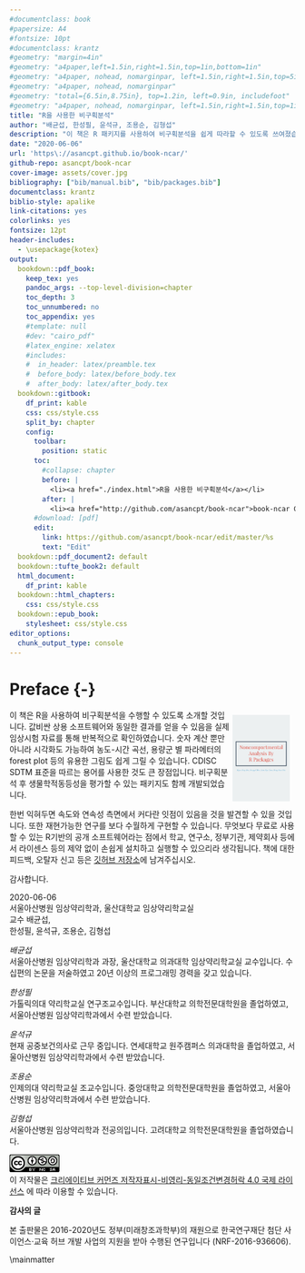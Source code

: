 ```yaml
---
#documentclass: book
#papersize: A4
#fontsize: 10pt
#documentclass: krantz
#geometry: "margin=4in"               
#geometry: "a4paper,left=1.5in,right=1.5in,top=1in,bottom=1in"
#geometry: "a4paper, nohead, nomarginpar, left=1.5in,right=1.5in,top=5in,bottom=3in,foot=1in"
#geometry: "a4paper, nohead, nomarginpar"
#geometry: "total={6.5in,8.75in}, top=1.2in, left=0.9in, includefoot"
#geometry: "a4paper, nohead, nomarginpar, left=1.5in,right=1.5in,top=1in,bottom=1in, includeheadfoot"
title: "R을 사용한 비구획분석"
author: "배균섭, 한성필, 윤석규, 조용순, 김형섭"
description: "이 책은 R 패키지를 사용하여 비구획분석을 쉽게 따라할 수 있도록 쓰여졌습니다.  값비싼 상용소프트웨어와 동일한 결과를 얻으면서, 한번 익혀두면 속도와 연속성 측면에서 잇점이 많은 것을 발견할 수 있을 것입니다.  무엇보다 무료로 사용할 수 있는 R기반의 공개 소프트웨어라는 점에서 많은 연구자 혹은 기관에서 손쉽게 설치하고 실행할 수 있으리라 생각됩니다."
date: "2020-06-06"
url: 'https\://asancpt.github.io/book-ncar/'
github-repo: asancpt/book-ncar
cover-image: assets/cover.jpg
bibliography: ["bib/manual.bib", "bib/packages.bib"]
documentclass: krantz
biblio-style: apalike
link-citations: yes
colorlinks: yes
fontsize: 12pt
header-includes:
  - \usepackage{kotex}
output:
  bookdown::pdf_book: 
    keep_tex: yes
    pandoc_args: --top-level-division=chapter
    toc_depth: 3
    toc_unnumbered: no
    toc_appendix: yes
    #template: null
    #dev: "cairo_pdf"
    #latex_engine: xelatex
    #includes:
    #  in_header: latex/preamble.tex
    #  before_body: latex/before_body.tex
    #  after_body: latex/after_body.tex
  bookdown::gitbook:
    df_print: kable
    css: css/style.css
    split_by: chapter
    config:
      toolbar:
        position: static
      toc:
        #collapse: chapter
        before: |
          <li><a href="./index.html">R을 사용한 비구획분석</a></li>
        after: |
          <li><a href="http://github.com/asancpt/book-ncar">book-ncar Github 저장소</a></li>
      #download: [pdf]
      edit:
        link: https://github.com/asancpt/book-ncar/edit/master/%s
        text: "Edit"
  bookdown::pdf_document2: default
  bookdown::tufte_book2: default
  html_document: 
    df_print: kable
  bookdown::html_chapters:
    css: css/style.css
  bookdown::epub_book:
    stylesheet: css/style.css
editor_options: 
  chunk_output_type: console
---
```






# Preface {-}

[<img src="assets/cover.jpg" style="max-width:20%;min-width:80px;float:right;margin: 10px 10px 5px 5px" alt="Github repo" />](https://github.com/asancpt/book-ncar)

이 책은 R을 사용하여 비구획분석을 수행할 수 있도록 소개할 것입니다. 
값비싼 상용 소프트웨어와 동일한 결과를 얻을 수 있음을 실제 임상시험 자료를 통해 반복적으로 확인하였습니다. 
숫자 계산 뿐만 아니라 시각화도 가능하여 농도-시간 곡선, 용량군 별 파라메터의 forest plot 등의 유용한 그림도 쉽게 그릴 수 있습니다.
CDISC SDTM 표준을 따르는 용어를 사용한 것도 큰 장점입니다.
비구획분석 후 생물학적동등성을 평가할 수 있는 패키지도 함께 개발되었습니다.

한번 익혀두면 속도와 연속성 측면에서 커다란 잇점이 있음을 것을 발견할 수 있을 것입니다. 
또한 재현가능한 연구를 보다 수월하게 구현할 수 있습니다.
무엇보다 무료로 사용할 수 있는 R기반의 공개 소프트웨어라는 점에서 학교, 연구소, 정부기관, 제약회사 등에서 라이센스 등의 제약 없이 손쉽게 설치하고 실행할 수 있으리라 생각됩니다.
책에 대한 피드백, 오탈자 신고 등은 [깃허브 저장소](https://github.com/asancpt/book-ncar/issues)에 남겨주십시오.

감사합니다.

2020-06-06  
서울아산병원 임상약리학과, 울산대학교 임상약리학교실  
교수 배균섭,  
한성필, 윤석규, 조용순, 김형섭

*배균섭*  
서울아산병원 임상약리학과 과장, 울산대학교 의과대학 임상약리학교실 교수입니다. 수십편의 논문을 저술하였고 20년 이상의 프로그래밍 경력을 갖고 있습니다.

*한성필*  
가톨릭의대 약리학교실 연구조교수입니다. 부산대학교 의학전문대학원을 졸업하였고, 서울아산병원 임상약리학과에서 수련 받았습니다. 

*윤석규*  
현재 공중보건의사로 근무 중입니다. 연세대학교 원주캠퍼스 의과대학을 졸업하였고, 서울아산병원 임상약리학과에서 수련 받았습니다. 

*조용순*  
인제의대 약리학교실 조교수입니다. 중앙대학교 의학전문대학원을 졸업하였고, 서울아산병원 임상약리학과에서 수련 받았습니다. 

*김형섭*  
서울아산병원 임상약리학과 전공의입니다. 고려대학교 의학전문대학원을 졸업하였습니다.

![Creative Commons License](assets/cc.png)  
이 저작물은 [크리에이티브 커먼즈 저작자표시-비영리-동일조건변경허락 4.0 국제 라이선스](http://creativecommons.org/licenses/by-nc-sa/4.0/) 에 따라 이용할 수 있습니다.

<!-- https://creativecommons.org/choose/?lang=ko -->

**감사의 글**

본 출판물은 2016-2020년도 정부(미래창조과학부)의 재원으로 한국연구재단 첨단 사이언스·교육 허브 개발 사업의 지원을 받아 수행된 연구입니다 (NRF-2016-936606).

\mainmatter

